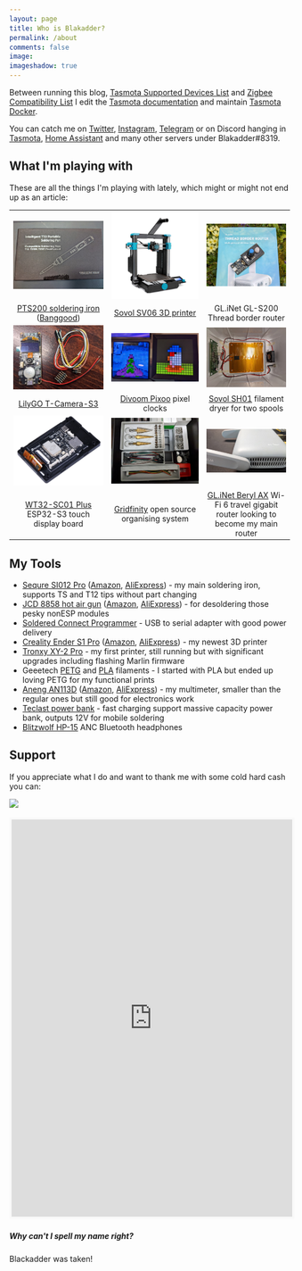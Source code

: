 ```yaml
---
layout: page
title: Who is Blakadder? 
permalink: /about
comments: false
image: 
imageshadow: true
---
```


Between running this blog, [Tasmota Supported Devices List](//templates.blakadder.com) and [Zigbee Compatibility List](//zigbee.blakadder.com) I edit the [Tasmota documentation](//tasmota.com) and maintain [Tasmota Docker](https://github.com/tasmota/docker-tasmota).

You can catch me on [Twitter](//www.twitter.com/blakadder_), [Instagram](https://instagram.com/blak_adder), [Telegram](https://t.me/blakadder) or on Discord hanging in [Tasmota](https://discord.gg/Ks2Kzd4), [Home Assistant](https://discord.gg/home-assistant) and many other servers under Blakadder#8319.

## What I'm playing with

These are all the things I'm playing with lately, which might or might not end up as an article:

| | | |
| :---: | :---: | :---: |
| ![PTS200 soldering iron](/assets/images/tools/pts200.jpg) | ![Sovol SV06 3D printer](/assets/images/tools/sv06.webp) | ![GL-S200 Thread router](/assets/images/tools/gl-s200.jpg) |
| [PTS200 soldering iron](https://www.aliexpress.com/item/1005005197418686.html?aff_fcid=9538ab82de9941b28904dc545c4a46c8-1679397902298-03916-_DFRnp3R&tt=CPS_NORMAL&aff_fsk=_DFRnp3R&aff_platform=shareComponent-detail&sk=_DFRnp3R&aff_trace_key=9538ab82de9941b28904dc545c4a46c8-1679397902298-03916-_DFRnp3R&terminal_id=5328bb0326ad4ecea39a5766fa327b23&afSmartRedirect=y) ([Banggood](https://www.banggood.com/PTS200-T13-100W-PD3_0-Smart-Soldering-Iron-CNC-Metal-Housing-Software-Upgradeable-Programing-Compatible-with-T12-TS101-PINE64-p-1978301.html?p=CM27171011078201412U&custlinkid=2803764)) | [Sovol SV06 3D printer](https://sovol3d.com/products/sovol-sv06-direct-drive-3d-printer?sca_ref=3309524.Vd4MGn0pGL) | GL.iNet GL-S200 Thread border router |
|![T-Camera-S3](/assets/images/tools/t-camera-s3.jpg) | ![Divoom Pixoo](/assets/images/tools/pixoo.jpg) |![Sovol SH01](/assets/images/tools/sh01.jpg)
| [LilyGO T-Camera-S3](https://www.aliexpress.com/item/1005005059816321.html?aff_fcid=790e6b669c1c42f094722b120430c276-1678805902425-07526-_Dkt5hjX&tt=CPS_NORMAL&aff_fsk=_Dkt5hjX&aff_platform=shareComponent-detail&sk=_Dkt5hjX&aff_trace_key=790e6b669c1c42f094722b120430c276-1678805902425-07526-_Dkt5hjX&terminal_id=3f8c776975fd455ba956809c02d71a91&afSmartRedirect=y) | [Divoom Pixoo](//collabs.shop/dlpvqc) pixel clocks | [Sovol SH01](https://sovol3d.com/products/large-filament-dryer-box?sca_ref=3309524.Vd4MGn0pGL&sca_source=tw) filament dryer for two spools |
| ![WT32-SC01 Plus](/assets/images/tools/sc01plus.jpg) | ![Gridfinity](/assets/images/tools/gridfinity.jpg) | ![Beryl AX router](/assets/images/tools/beryl.jpg) |
| [WT32-SC01 Plus](https://www.aliexpress.com/item/1005005297304786.html?aff_fcid=62310d07787d485fa0494d26b2fdddc4-1679178945812-07318-_DeGMX4t&tt=CPS_NORMAL&aff_fsk=_DeGMX4t&aff_platform=shareComponent-detail&sk=_DeGMX4t&aff_trace_key=62310d07787d485fa0494d26b2fdddc4-1679178945812-07318-_DeGMX4t&terminal_id=3f8c776975fd455ba956809c02d71a91&afSmartRedirect=y) ESP32-S3 touch display board | [Gridfinity](https://gridfinity.xyz/) open source organising system | [GL.iNet Beryl AX](https://www.amazon.com/GL-iNet-GL-MT3000-Pocket-sized-Router-OpenVPN-Cybersecurity/dp/B0BPSGJN7T?&linkCode=ll1&tag=blakadders-20&linkId=613216a0e7df8235105941a0abc79aac&language=en_US&ref_=as_li_ss_tl) Wi-Fi 6 travel gigabit router looking to become my main router |
 
## My Tools

- [Sequre SI012 Pro](https://sequremall.com/products/sequre-si012-pro-intelligent-oled-electric-soldering-iron-with-adjustable-sensitivity-and-built-in-buzzer-for-t12-ts-soldering-iron-tips-supports-pd3-0-qc2-0-dc5525-power-supply/?ref=blakadder) ([Amazon](https://www.amazon.com/Electric-Soldering-SEQURE-Portable-Adapter-TS/dp/B0BB25K8QB?keywords=si012+pro&qid=1679228904&sr=8-1&linkCode=ll1&tag=blakadders-20&linkId=ca9eb883e540a1ba3aa2946b4318ce81&language=en_US&ref_=as_li_ss_tl), [AliExpress](https://www.aliexpress.com/item/1005004968592866.html?aff_fcid=45941c3c2db54bd68699427dbe84ee0e-1679228982212-05028-_DmOsE8z&tt=CPS_NORMAL&aff_fsk=_DmOsE8z&aff_platform=shareComponent-detail&sk=_DmOsE8z&aff_trace_key=45941c3c2db54bd68699427dbe84ee0e-1679228982212-05028-_DmOsE8z&terminal_id=3f8c776975fd455ba956809c02d71a91&afSmartRedirect=y)) - my main soldering iron, supports TS and T12 tips without part changing 
- [JCD 8858 hot air gun](https://www.aliexpress.com/item/4000525251154.html?aff_fcid=5e440c45283246d9a3d1e98d86beeb0d-1679178483689-05574-_DdWUVQ5&tt=CPS_NORMAL&aff_fsk=_DdWUVQ5&aff_platform=shareComponent-detail&sk=_DdWUVQ5&aff_trace_key=5e440c45283246d9a3d1e98d86beeb0d-1679178483689-05574-_DdWUVQ5&terminal_id=3f8c776975fd455ba956809c02d71a91&afSmartRedirect=y) ([Amazon](https://www.amazon.com/LRT-8858-Desoldering-100-500%E2%84%83-212-932%E2%84%89/dp/B09VZ9HB37?crid=34DY56UDD1TGI&keywords=JCD+8858&qid=1679229586&sprefix=jcd+8858%2Caps%2C174&sr=8-11&linkCode=ll1&tag=blakadders-20&linkId=7c4a727e966482b0e4bb22a99a73afed&language=en_US&ref_=as_li_ss_tl), [AliExpress](https://www.aliexpress.com/item/4000525251154.html?aff_fcid=5e440c45283246d9a3d1e98d86beeb0d-1679178483689-05574-_DdWUVQ5&tt=CPS_NORMAL&aff_fsk=_DdWUVQ5&aff_platform=shareComponent-detail&sk=_DdWUVQ5&aff_trace_key=5e440c45283246d9a3d1e98d86beeb0d-1679178483689-05574-_DdWUVQ5&terminal_id=3f8c776975fd455ba956809c02d71a91&afSmartRedirect=y)) - for desoldering those pesky nonESP modules
- [Soldered Connect Programmer](https://soldered.com/product/connect-programmer/) - USB to serial adapter with good power delivery
- [Creality Ender S1 Pro](https://www.geekbuying.com/item/Creality-Ender-3-S1-Pro-3D-Printer-496843.html?idev_id=3873) ([Amazon](https://www.amazon.com/Creality-S1-Pro-3D-High-Temperature/dp/B09TGWW6T6?crid=2N4GGTK3ZVJXO&keywords=ender+s1+pro&qid=1679229219&sprefix=ender+s1+pro%2Caps%2C226&sr=8-3&linkCode=ll1&tag=blakadders-20&linkId=f758646e8cd24bb41424a14f487d761d&language=en_US&ref_=as_li_ss_tl), [AliExpress](https://www.aliexpress.com/item/1005004128288871.html?aff_fcid=a4d57bd567644388bcfca0a6d4b3c0ca-1679229303152-07679-_DmM6Hcp&tt=CPS_NORMAL&aff_fsk=_DmM6Hcp&aff_platform=shareComponent-detail&sk=_DmM6Hcp&aff_trace_key=a4d57bd567644388bcfca0a6d4b3c0ca-1679229303152-07679-_DmM6Hcp&terminal_id=3f8c776975fd455ba956809c02d71a91&afSmartRedirect=y)) - my newest 3D printer
- [Tronxy XY-2 Pro](https://www.geekbuying.com/item/TRONXY-XY-2-Pro-3D-Printer-AU-Plug-501679.html?idev_id=3873) - my first printer, still running but with significant upgrades including flashing Marlin firmware
- Geeetech [PETG](https://www.aliexpress.com/item/1005004890530354.html?aff_fcid=ba9a6e4263484a4e816bfe5775ba856f-1679177056649-08738-_DEQTqw1&tt=CPS_NORMAL&aff_fsk=_DEQTqw1&aff_platform=shareComponent-detail&sk=_DEQTqw1&aff_trace_key=ba9a6e4263484a4e816bfe5775ba856f-1679177056649-08738-_DEQTqw1&terminal_id=3f8c776975fd455ba956809c02d71a91&afSmartRedirect=y) and [PLA](https://www.aliexpress.com/item/4001135597547.html?aff_fcid=04de4fceab3d48feab7c9492ed33ac94-1679177107750-03359-_DD0FydP&tt=CPS_NORMAL&aff_fsk=_DD0FydP&aff_platform=shareComponent-detail&sk=_DD0FydP&aff_trace_key=04de4fceab3d48feab7c9492ed33ac94-1679177107750-03359-_DD0FydP&terminal_id=3f8c776975fd455ba956809c02d71a91&afSmartRedirect=y) filaments - I started with PLA but ended up loving PETG for my functional prints
- [Aneng AN113D](https://www.banggood.com/ANENG-AN113D-Intelligent-Auto-Measure-True-RMS-Digital-Multimeter-6000-Counts-Resistance-Diode-Continuity-Tester-Temperature-AC-or-DC-Voltage-Current-Meter-Upgraded-from-AN8002-p-1568882.html?p=CM27171011078201412U&custlinkid=2683030) ([Amazon](https://www.amazon.com/Baugger-Digital-Multimeter-Tester-Temperature/dp/B081XZGTQK?keywords=AN113D&qid=1679229384&sr=8-2&linkCode=ll1&tag=blakadders-20&linkId=ce91569ffbc7b35190d8ab22ebfc5d6a&language=en_US&ref_=as_li_ss_tl), [AliExpress](https://www.aliexpress.com/item/4000190756180.html?aff_fcid=1f691a9915f846aa9880f890513e8c78-1679229449819-02419-_Dk3G9eH&tt=CPS_NORMAL&aff_fsk=_Dk3G9eH&aff_platform=shareComponent-detail&sk=_Dk3G9eH&aff_trace_key=1f691a9915f846aa9880f890513e8c78-1679229449819-02419-_Dk3G9eH&terminal_id=3f8c776975fd455ba956809c02d71a91&afSmartRedirect=y)) - my multimeter, smaller than the regular ones but still good for electronics work
- [Teclast power bank](https://www.banggood.com/Teclast-A40-Pro-20W-PD-22_5W-SCP-QC3_0-40000mAh-Power-Bank-LED-Digital-Display-Dual-Input-and-Four-Outputs-For-iPhone-13-13-Mini-13-Pro-Max-For-Samsung-Galaxy-S22-Xiaomi-Mi11-Huawei-P50-Pro-p-1954026.html?p=CM27171011078201412U&custlinkid=2902701) - fast charging support massive capacity power bank, outputs 12V for mobile soldering
- [Blitzwolf HP-15](https://www.banggood.com/BlitzWolf-BW-HP5-bluetooth-Headset-ANC-Headphone-Dual-Active-Noise-Canceling-Dual-Drivers-1000mAh-AAC-Stereo-Wireless-Headphone-with-Mic-p-1974221.html?p=CM27171011078201412U&custlinkid=2868891) ANC Bluetooth headphones 

## Support

If you appreciate what I do and want to thank me with some cold hard cash you can:

<a href="https://paypal.me/tasmotatemplates"><img src="https://img.shields.io/static/v1?logo=paypal&label=&message=Donate via PayPal&color=slategrey"></a>

<iframe id='kofiframe' src='https://ko-fi.com/blakadder/?hidefeed=true&widget=true&embed=true&preview=true' style='border:none;width:100%;padding:4px;background:#f9f9f9;' height='712' title='blakadder'></iframe>

##### Why can't I spell my name right? 

Blackadder was taken!